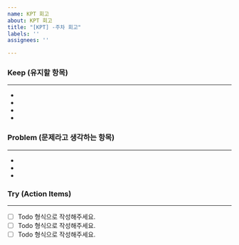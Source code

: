 ```yaml
---
name: KPT 회고
about: KPT 회고
title: "[KPT] -주차 회고"
labels: ''
assignees: ''

---
```


### Keep (유지할 항목)
---
-
-
-
-

### Problem (문제라고 생각하는 항목)
---
-
-
-


### Try (Action Items)
---
 - [ ] Todo 형식으로 작성해주세요.
 - [ ] Todo 형식으로 작성해주세요.
 - [ ] Todo 형식으로 작성해주세요.
